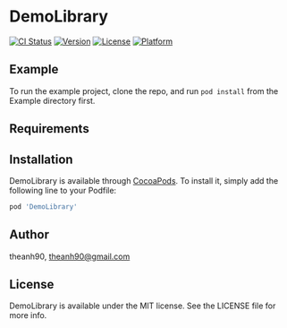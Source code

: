 # DemoLibrary

[![CI Status](https://img.shields.io/travis/theanh90/DemoLibrary.svg?style=flat)](https://travis-ci.org/theanh90/DemoLibrary)
[![Version](https://img.shields.io/cocoapods/v/DemoLibrary.svg?style=flat)](https://cocoapods.org/pods/DemoLibrary)
[![License](https://img.shields.io/cocoapods/l/DemoLibrary.svg?style=flat)](https://cocoapods.org/pods/DemoLibrary)
[![Platform](https://img.shields.io/cocoapods/p/DemoLibrary.svg?style=flat)](https://cocoapods.org/pods/DemoLibrary)

## Example

To run the example project, clone the repo, and run `pod install` from the Example directory first.

## Requirements

## Installation

DemoLibrary is available through [CocoaPods](https://cocoapods.org). To install
it, simply add the following line to your Podfile:

```ruby
pod 'DemoLibrary'
```

## Author

theanh90, theanh90@gmail.com

## License

DemoLibrary is available under the MIT license. See the LICENSE file for more info.
